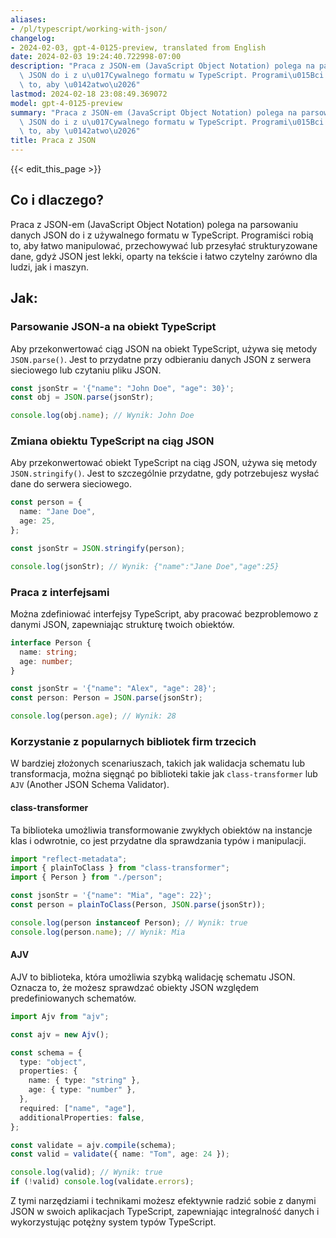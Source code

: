 ```yaml
---
aliases:
- /pl/typescript/working-with-json/
changelog:
- 2024-02-03, gpt-4-0125-preview, translated from English
date: 2024-02-03 19:24:40.722998-07:00
description: "Praca z JSON-em (JavaScript Object Notation) polega na parsowaniu danych\
  \ JSON do i z u\u017Cywalnego formatu w TypeScript. Programi\u015Bci robi\u0105\
  \ to, aby \u0142atwo\u2026"
lastmod: 2024-02-18 23:08:49.369072
model: gpt-4-0125-preview
summary: "Praca z JSON-em (JavaScript Object Notation) polega na parsowaniu danych\
  \ JSON do i z u\u017Cywalnego formatu w TypeScript. Programi\u015Bci robi\u0105\
  \ to, aby \u0142atwo\u2026"
title: Praca z JSON
---
```


{{< edit_this_page >}}

## Co i dlaczego?

Praca z JSON-em (JavaScript Object Notation) polega na parsowaniu danych JSON do i z używalnego formatu w TypeScript. Programiści robią to, aby łatwo manipulować, przechowywać lub przesyłać strukturyzowane dane, gdyż JSON jest lekki, oparty na tekście i łatwo czytelny zarówno dla ludzi, jak i maszyn.

## Jak:

### Parsowanie JSON-a na obiekt TypeScript
Aby przekonwertować ciąg JSON na obiekt TypeScript, używa się metody `JSON.parse()`. Jest to przydatne przy odbieraniu danych JSON z serwera sieciowego lub czytaniu pliku JSON.

```typescript
const jsonStr = '{"name": "John Doe", "age": 30}';
const obj = JSON.parse(jsonStr);

console.log(obj.name); // Wynik: John Doe
```

### Zmiana obiektu TypeScript na ciąg JSON
Aby przekonwertować obiekt TypeScript na ciąg JSON, używa się metody `JSON.stringify()`. Jest to szczególnie przydatne, gdy potrzebujesz wysłać dane do serwera sieciowego.

```typescript
const person = {
  name: "Jane Doe",
  age: 25,
};

const jsonStr = JSON.stringify(person);

console.log(jsonStr); // Wynik: {"name":"Jane Doe","age":25}
```

### Praca z interfejsami
Można zdefiniować interfejsy TypeScript, aby pracować bezproblemowo z danymi JSON, zapewniając strukturę twoich obiektów.

```typescript
interface Person {
  name: string;
  age: number;
}

const jsonStr = '{"name": "Alex", "age": 28}';
const person: Person = JSON.parse(jsonStr);

console.log(person.age); // Wynik: 28
```

### Korzystanie z popularnych bibliotek firm trzecich
W bardziej złożonych scenariuszach, takich jak walidacja schematu lub transformacja, można sięgnąć po biblioteki takie jak `class-transformer` lub `AJV` (Another JSON Schema Validator).

#### class-transformer
Ta biblioteka umożliwia transformowanie zwykłych obiektów na instancje klas i odwrotnie, co jest przydatne dla sprawdzania typów i manipulacji.

```typescript
import "reflect-metadata";
import { plainToClass } from "class-transformer";
import { Person } from "./person";

const jsonStr = '{"name": "Mia", "age": 22}';
const person = plainToClass(Person, JSON.parse(jsonStr));

console.log(person instanceof Person); // Wynik: true
console.log(person.name); // Wynik: Mia
```

#### AJV
AJV to biblioteka, która umożliwia szybką walidację schematu JSON. Oznacza to, że możesz sprawdzać obiekty JSON względem predefiniowanych schematów.

```typescript
import Ajv from "ajv";

const ajv = new Ajv();

const schema = {
  type: "object",
  properties: {
    name: { type: "string" },
    age: { type: "number" },
  },
  required: ["name", "age"],
  additionalProperties: false,
};

const validate = ajv.compile(schema);
const valid = validate({ name: "Tom", age: 24 });

console.log(valid); // Wynik: true
if (!valid) console.log(validate.errors);
```

Z tymi narzędziami i technikami możesz efektywnie radzić sobie z danymi JSON w swoich aplikacjach TypeScript, zapewniając integralność danych i wykorzystując potężny system typów TypeScript.
